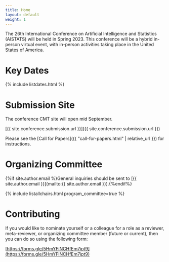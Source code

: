 ```yaml
---
title: Home
layout: default
weight: 1
---
```


The 26th International Conference on Artificial Intelligence and Statistics (AISTATS) will be held in Spring 2023. This conference will be a hybrid in-person virtual event, with in-person activities taking place in the United States of America. 

# Key Dates 

{% include listdates.html %}

# Submission Site

The conference CMT site will open mid September. 

[{{ site.conference.submission.url }}]({{ site.conference.submission.url }})

Please see the [Call for Papers]({{ "call-for-papers.html" | relative_url }}) for instructions. 

# Organizing Committee

{%if site.author.email %}General inquiries should be sent to [{{ site.author.email }}](mailto:{{ site.author.email }}).{%endif%}

{% include listallchairs.html program_committee=true %}

# Contributing 

If you would like to nominate yourself or a colleague for a role as a reviewer, meta-reviewer, or organizing committee member (future or current), then you can do so using the following form:

[https://forms.gle/5HmYFiNCHfEm7ipt9](https://forms.gle/5HmYFiNCHfEm7ipt9)